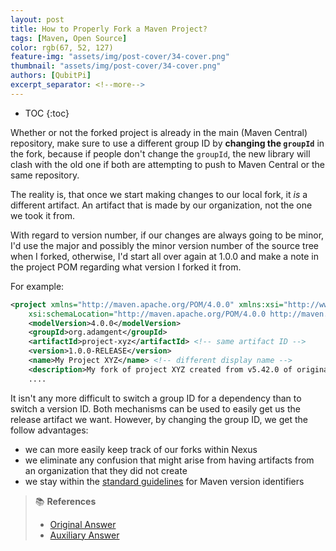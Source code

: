 ```yaml
---
layout: post
title: How to Properly Fork a Maven Project?
tags: [Maven, Open Source]
color: rgb(67, 52, 127)
feature-img: "assets/img/post-cover/34-cover.png"
thumbnail: "assets/img/post-cover/34-cover.png"
authors: [QubitPi]
excerpt_separator: <!--more-->
---
```


<!--more-->

* TOC
{:toc}


Whether or not the forked project is already in the main (Maven Central) repository, make sure to use a different group
ID by **changing the `groupId`** in the fork, because if people don't change the `groupId`, the new library will clash
with the old one if both are attempting to push to Maven Central or the same repository.

The reality is, that once we start making changes to our local fork, it _is_ a different artifact. An artifact that is
made by our organization, not the one we took it from.

With regard to version number, if our changes are always going to be minor, I'd use the major and possibly the minor
version number of the source tree when I forked, otherwise, I'd start all over again at 1.0.0 and make a note in the
project POM regarding what version I forked it from.

For example:

```xml
<project xmlns="http://maven.apache.org/POM/4.0.0" xmlns:xsi="http://www.w3.org/2001/XMLSchema-instance"
    xsi:schemaLocation="http://maven.apache.org/POM/4.0.0 http://maven.apache.org/maven-v4_0_0.xsd">
    <modelVersion>4.0.0</modelVersion>
    <groupId>org.adamgent</groupId>
    <artifactId>project-xyz</artifactId> <!-- same artifact ID -->
    <version>1.0.0-RELEASE</version>
    <name>My Project XYZ</name> <!-- different display name -->
    <description>My fork of project XYZ created from v5.42.0 of original sources.</description>
    ....
```

It isn't any more difficult to switch a group ID for a dependency than to switch a version ID. Both mechanisms can be
used to easily get us the release artifact we want. However, by changing the group ID, we get the follow advantages:

- we can more easily keep track of our forks within Nexus
- we eliminate any confusion that might arise from having artifacts from an organization that they did not create
- we stay within the [standard guidelines](http://maven.apache.org/guides/mini/guide-naming-conventions.html) for Maven 
  version identifiers

> 📚 **References**
> 
> - [Original Answer](https://stackoverflow.com/a/20353758/14312712)
> - [Auxiliary Answer](https://stackoverflow.com/questions/12069546/how-to-properly-fork-a-maven-project#comment16121511_12069637)
